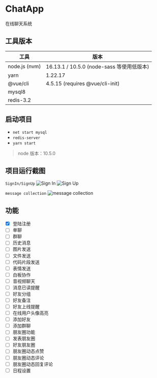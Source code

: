 # ChatApp
在线聊天系统

## 工具版本
| 工具          | 版本                                      |
| ------------- | ---------------------------------------- |
| node.js (nvm) | 16.13.1 / 10.5.0 (node-sass 等使用低版本) |
| yarn          | 1.22.17                                  |
| @vue/cli      | 4.5.15 (requires @vue/cli-init)          |
| mysql8        |                                          |
| redis-3.2     |                                          |

## 启动项目
* `net start mysql`
* `redis-server`
* `yarn start`
> node 版本：10.5.0

## 项目运行截图
`SignIn/SignUp`
![Sign In](http://r8txnxmmq.hn-bkt.clouddn.com/images/shot/signin.png)
![Sign Up](http://r8txnxmmq.hn-bkt.clouddn.com/images/shot/signup.png)

`message collection`
![message collection](http://r8txnxmmq.hn-bkt.clouddn.com/images/shot/main.png)

## 功能
- [x] 登陆注册
- [ ] 单聊
- [ ] 群聊
- [ ] 历史消息
- [ ] 图片发送
- [ ] 文件发送
- [ ] 代码片段发送
- [ ] 表情发送
- [ ] 白板协作
- [ ] 音视频聊天
- [ ] 消息已读提醒
- [ ] 好友分组
- [ ] 好友备注
- [ ] 好友上线提醒
- [ ] 在线用户头像高亮
- [ ] 添加好友
- [ ] 添加群聊
- [ ] 朋友圈功能
- [ ] 发表朋友圈
- [ ] 好友朋友圈
- [ ] 朋友圈动态点赞
- [ ] 朋友圈动态评论
- [ ] 朋友圈动态回复评论
- [ ] 日程设置